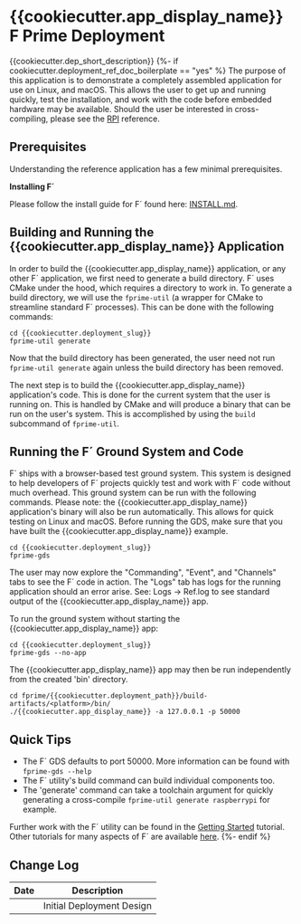 # {{cookiecutter.app_display_name}} F Prime Deployment

{{cookiecutter.dep_short_description}}
{%- if cookiecutter.deployment_ref_doc_boilerplate == "yes" %}
The purpose of this application is to demonstrate a completely assembled application for use on Linux, and macOS.  This allows the user to get
up and running quickly, test the installation, and work with the code before embedded hardware may be available. Should the user be interested in
cross-compiling, please see the [RPI](../RPI/README.md) reference.

## Prerequisites

Understanding the reference application has a few minimal prerequisites.

**Installing F´**

Please follow the install guide for F´ found here: [INSTALL.md](../docs/INSTALL.md).

## Building and Running the {{cookiecutter.app_display_name}} Application

In order to build the {{cookiecutter.app_display_name}} application, or any other F´ application, we first need to generate a build directory.  F´ uses CMake under the hood,
which requires a directory to work in. To generate a build directory, we will use the `fprime-util` (a wrapper for CMake to streamline standard
F´ processes). This can be done with the following commands:

```
cd {{cookiecutter.deployment_slug}}
fprime-util generate
```

Now that the build directory has been generated, the user need not run `fprime-util generate` again unless the build directory has been removed.

The next step is to build the {{cookiecutter.app_display_name}} application's code. This is done for the current system that the user is running on. This is handled by CMake
and will produce a binary that can be run on the user's system. This is accomplished by using the `build` subcommand of `fprime-util`.

## Running the F´ Ground System and Code

F´ ships with a browser-based test ground system. This system is designed to help developers of F´
projects quickly test and work with F´ code without much overhead. This ground system can be run
with the following commands. Please note: the {{cookiecutter.app_display_name}} application's binary will also be run
automatically. This allows for quick testing on Linux and macOS. Before running the GDS, make sure
that you have built the {{cookiecutter.app_display_name}} example.

```
cd {{cookiecutter.deployment_slug}}
fprime-gds
```

The user may now explore the "Commanding", "Event", and "Channels" tabs to see the F´ code in action.  The "Logs" tab has logs for the running
application should an error arise.  See: Logs -> Ref.log to see standard output of the {{cookiecutter.app_display_name}} app.

To run the ground system without starting the {{cookiecutter.app_display_name}} app:
```
cd {{cookiecutter.deployment_slug}}
fprime-gds --no-app
```

The {{cookiecutter.app_display_name}} app may then be run independently from the created 'bin' directory.

```
cd fprime/{{cookiecutter.deployment_path}}/build-artifacts/<platform>/bin/
./{{cookiecutter.app_display_name}} -a 127.0.0.1 -p 50000
```

## Quick Tips

- The F´ GDS defaults to port 50000. More information can be found with `fprime-gds --help`
- The F´ utility's build command can build individual components too.
- The 'generate' command can take a toolchain argument for quickly generating a cross-compile `fprime-util generate raspberrypi` for example.

Further work with the F´ utility can be found in the [Getting Started](../docs/Tutorials/GettingStarted/Tutorial.md) tutorial. Other tutorials
for many aspects of F´ are available [here](../docs/Tutorials/README.md).
{%- endif %}

## Change Log

Date | Description
---- | -----------
<TODAY> | Initial Deployment Design
